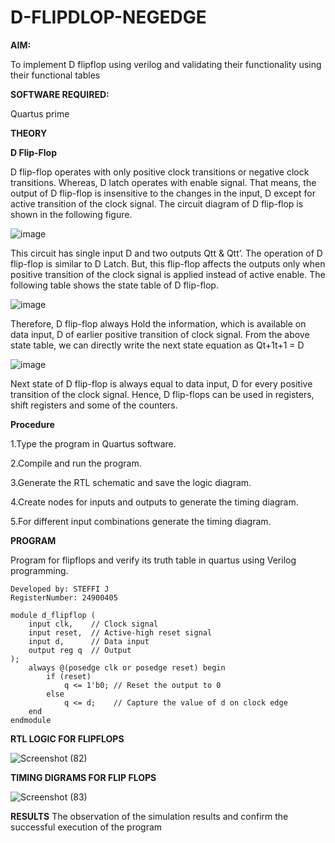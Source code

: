 # D-FLIPDLOP-NEGEDGE

**AIM:**

To implement  D flipflop using verilog and validating their functionality using their functional tables

**SOFTWARE REQUIRED:**

Quartus prime

**THEORY**



**D Flip-Flop**

D flip-flop operates with only positive clock transitions or negative clock transitions. Whereas, D latch operates with enable signal. That means, the output of D flip-flop is insensitive to the changes in the input, D except for active transition of the clock signal. The circuit diagram of D flip-flop is shown in the following figure.

![image](https://github.com/naavaneetha/D-FLIPDLOP-NEGEDGE/assets/154305477/48c81fe8-bc3f-40e7-95e2-519fc155ad51)

This circuit has single input D and two outputs Qtt & Qtt’. The operation of D flip-flop is similar to D Latch. But, this flip-flop affects the outputs only when positive transition of the clock signal is applied instead of active enable. The following table shows the state table of D flip-flop.

![image](https://github.com/naavaneetha/D-FLIPDLOP-NEGEDGE/assets/154305477/e5f3fda7-68ec-4a3a-a0a4-cf6f9cc4ab55)

Therefore, D flip-flop always Hold the information, which is available on data input, D of earlier positive transition of clock signal. From the above state table, we can directly write the next state equation as Qt+1t+1 = D

![image](https://github.com/naavaneetha/D-FLIPDLOP-NEGEDGE/assets/154305477/8592c0d8-2917-4142-91b9-d6c30dd891d2)

Next state of D flip-flop is always equal to data input, D for every positive transition of the clock signal. Hence, D flip-flops can be used in registers, shift registers and some of the counters.

**Procedure**

1.Type the program in Quartus software.

2.Compile and run the program.

3.Generate the RTL schematic and save the logic diagram.

4.Create nodes for inputs and outputs to generate the timing diagram.

5.For different input combinations generate the timing diagram.

**PROGRAM**

Program for flipflops and verify its truth table in quartus using Verilog programming. 
```
Developed by: STEFFI J
RegisterNumber: 24900405
```
```
module d_flipflop (
    input clk,    // Clock signal
    input reset,  // Active-high reset signal
    input d,      // Data input
    output reg q  // Output
);
    always @(posedge clk or posedge reset) begin
        if (reset) 
            q <= 1'b0; // Reset the output to 0
        else 
            q <= d;    // Capture the value of d on clock edge
    end
endmodule
```


**RTL LOGIC FOR FLIPFLOPS**

![Screenshot (82)](https://github.com/user-attachments/assets/3c4522f3-4473-4107-b902-f9db792bba48)


**TIMING DIGRAMS FOR FLIP FLOPS**

![Screenshot (83)](https://github.com/user-attachments/assets/9d0f7a6a-4ce3-4891-ae5e-8217de6e78f2)


**RESULTS**
The observation of the simulation results and confirm the successful execution of the program
